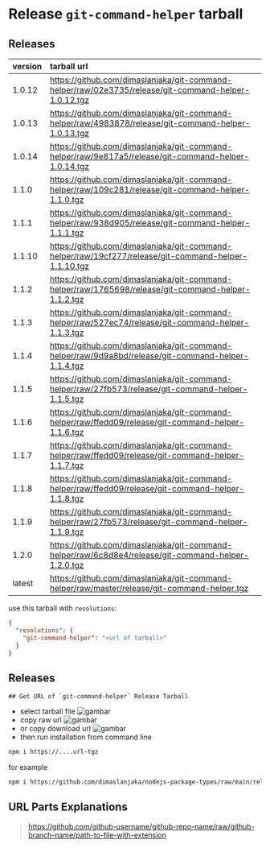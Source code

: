 # Release `git-command-helper` tarball
## Releases
| version | tarball url |
| :--- | :--- |
| 1.0.12 | https://github.com/dimaslanjaka/git-command-helper/raw/02e3735/release/git-command-helper-1.0.12.tgz |
| 1.0.13 | https://github.com/dimaslanjaka/git-command-helper/raw/4983878/release/git-command-helper-1.0.13.tgz |
| 1.0.14 | https://github.com/dimaslanjaka/git-command-helper/raw/9e817a5/release/git-command-helper-1.0.14.tgz |
| 1.1.0 | https://github.com/dimaslanjaka/git-command-helper/raw/109c281/release/git-command-helper-1.1.0.tgz |
| 1.1.1 | https://github.com/dimaslanjaka/git-command-helper/raw/938d905/release/git-command-helper-1.1.1.tgz |
| 1.1.10 | https://github.com/dimaslanjaka/git-command-helper/raw/19cf277/release/git-command-helper-1.1.10.tgz |
| 1.1.2 | https://github.com/dimaslanjaka/git-command-helper/raw/1765698/release/git-command-helper-1.1.2.tgz |
| 1.1.3 | https://github.com/dimaslanjaka/git-command-helper/raw/527ec74/release/git-command-helper-1.1.3.tgz |
| 1.1.4 | https://github.com/dimaslanjaka/git-command-helper/raw/9d9a8bd/release/git-command-helper-1.1.4.tgz |
| 1.1.5 | https://github.com/dimaslanjaka/git-command-helper/raw/27fb573/release/git-command-helper-1.1.5.tgz |
| 1.1.6 | https://github.com/dimaslanjaka/git-command-helper/raw/ffedd09/release/git-command-helper-1.1.6.tgz |
| 1.1.7 | https://github.com/dimaslanjaka/git-command-helper/raw/ffedd09/release/git-command-helper-1.1.7.tgz |
| 1.1.8 | https://github.com/dimaslanjaka/git-command-helper/raw/ffedd09/release/git-command-helper-1.1.8.tgz |
| 1.1.9 | https://github.com/dimaslanjaka/git-command-helper/raw/27fb573/release/git-command-helper-1.1.9.tgz |
| 1.2.0 | https://github.com/dimaslanjaka/git-command-helper/raw/6c8d8e4/release/git-command-helper-1.2.0.tgz |
| latest | https://github.com/dimaslanjaka/git-command-helper/raw/master/release/git-command-helper.tgz |

use this tarball with `resolutions`:
```json
{
  "resolutions": {
    "git-command-helper": "<url of tarball>"
  }
}
```

## Releases

    ## Get URL of `git-command-helper` Release Tarball
- select tarball file
![gambar](https://user-images.githubusercontent.com/12471057/203216375-8af4b5d9-00c2-40fb-8d3d-d220beaabd46.png)
- copy raw url
![gambar](https://user-images.githubusercontent.com/12471057/203216508-7590cbb9-a1ce-47d6-96ca-8d82149f0762.png)
- or copy download url
![gambar](https://user-images.githubusercontent.com/12471057/203216541-3807d2c3-5213-49f3-b93d-c626dbae3b2e.png)
- then run installation from command line
```bash
npm i https://....url-tgz
```
for example
```bash
npm i https://github.com/dimaslanjaka/nodejs-package-types/raw/main/release/nodejs-package-types.tgz
```

## URL Parts Explanations
> https://github.com/github-username/github-repo-name/raw/github-branch-name/path-to-file-with-extension